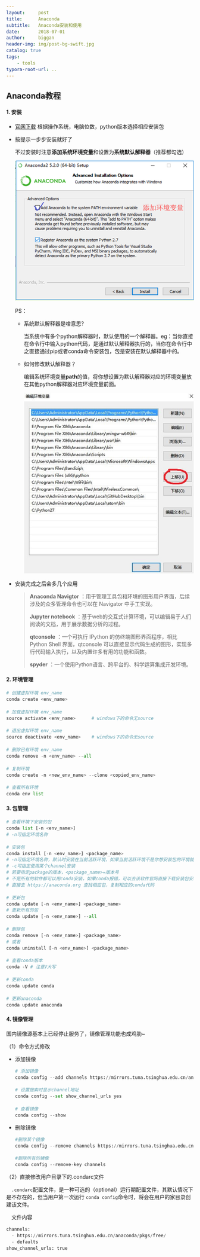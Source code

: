 ```yaml
---
layout:     post
title:      Anaconda
subtitle:   Anaconda安装和使用
date:       2018-07-01
author:     biggan
header-img: img/post-bg-swift.jpg
catalog: true
tags:
    - tools
typora-root-url: ..
---
```


## Anaconda教程

#### 1. 安装

- [官网下载](https://www.anaconda.com/distribution/)  根据操作系统，电脑位数，python版本选择相应安装包

- 按提示一步步安装就好了

  不过安装时注意**添加系统环境变量**和设置为**系统默认解释器**（推荐都勾选）

  ![1142366-20180816104200442-589753278](/img/1142366-20180816104200442-589753278-1558348840792.png)

  PS：

  - 系统默认解释器是啥意思?

    当系统中有多个python解释器时，默认使用的一个解释器。eg：当你直接在命令行中输入python代码，是通过默认解释器执行的，当你在命令行中之直接通过pip或者conda命令安装包，包是安装在默认解释器中的。

  - 如何修改默认解释器？

    编辑系统环境变量**path**的值，将你想设置为默认解释器对应的环境变量放在其他python解释器对应环境变量前面。

    ![TIM截图20190520182800](/img/TIM截图20190520182800.jpg)

  

  

- 安装完成之后会多几个应用

  > **Anaconda Navigtor** ：用于管理工具包和环境的图形用户界面，后续涉及的众多管理命令也可以在 Navigator 中手工实现。
  >
  >  **Jupyter notebook** ：基于web的交互式计算环境，可以编辑易于人们阅读的文档，用于展示数据分析的过程。
  >
  >  **qtconsole** ：一个可执行 IPython 的仿终端图形界面程序，相比 Python Shell 界面，qtconsole 可以直接显示代码生成的图形，实现多行代码输入执行，以及内置许多有用的功能和函数。
  >
  >  **spyder** ：一个使用Python语言、跨平台的、科学运算集成开发环境。

  

#### 2. 环境管理

```python
# 创建虚拟环境 env_name
conda create <env_name>

# 加载虚拟环境 env_name
source activate <env_name>		# windows下的命令无source

# 退出虚拟环境 env_name
source deactivate <env_name>	# windows下的命令无source

# 删除已有环境 env_name
conda remove -n <env_name> --all

# 复制环境
conda create -n <new_env_name> --clone <copied_env_name>

# 查看所有环境
conda env list
```



#### 3. 包管理

```python
# 查看环境下安装的包
conda list [-n <env_name>]
# -n可指定环境名称

# 安装包
conda install [-n <env_name>] <package_name>
# -n可指定环境名称，默认时安装在当前活跃环境，如果当前活跃环境不是你想安装包的环境就要指定参数n
# -c可指定使用某个channel安装
# 若要指定package的版本，<package_name>=版本号
# 不是所有的软件都可以用conda安装，如果conda报错，可以去该软件官网直接下载安装包安装。
# 直接去 https://anaconda.org 查找相应包，复制相应的conda代码

# 更新包
conda update [-n <env_name>] <package_name>
# 更新所有的包 
conda update [-n <env_name>] --all

# 删除包
conda remove [-n <env_name>] <package_name>
# 或者
conda uninstall [-n <env_name>] <package_name>

# 查看conda版本
conda -V # 注意V大写

# 更新conda
conda update conda

# 更新anaconda
conda update anaconda
```



#### 4. 镜像管理

国内镜像源基本上已经停止服务了，镜像管理功能也成鸡肋~

（1）命令方式修改

- 添加镜像

  ```python
  # 添加镜像
  conda config --add channels https://mirrors.tuna.tsinghua.edu.cn/anaconda/pkgs/free/
  
  # 设置搜索时显示channel地址
  conda config --set show_channel_urls yes 	
  
  # 查看镜像
  conda config --show 
  ```

- 删除镜像

  ```python
  #删除某个镜像
  conda config --remove channels https://mirrors.tuna.tsinghua.edu.cn/anaconda/pkgs/free/
  
  #删除所有的镜像
  conda config --remove-key channels	
  ```

（2）直接修改用户目录下的.condarc文件

&emsp;`.condarc`配置文件，是一种可选的（optional）运行期配置文件，其默认情况下是不存在的，但当用户第一次运行 `conda config`命令时，将会在用户的家目录创建该文件。

&emsp;文件内容

```python
channels:
  - https://mirrors.tuna.tsinghua.edu.cn/anaconda/pkgs/free/
  - defaults
show_channel_urls: true
```



